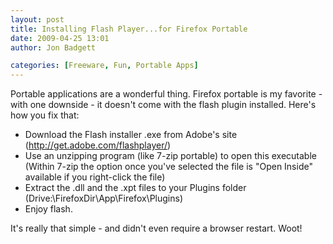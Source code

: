 ```yaml
---
layout: post
title: Installing Flash Player...for Firefox Portable
date: 2009-04-25 13:01
author: Jon Badgett

categories: [Freeware, Fun, Portable Apps]
---
```

Portable applications are a wonderful thing. Firefox portable is my favorite - with one downside - it doesn't come with the flash plugin installed. Here's how you fix that:<br /><ul><li>Download the Flash installer .exe from Adobe's site (<a href="http://get.adobe.com/flashplayer/">http://get.adobe.com/flashplayer/</a>)</li><li>Use an unzipping program (like 7-zip portable) to open this executable (Within 7-zip the option once you've selected the file is "Open Inside" available if you right-click the file)</li><li>Extract the .dll and the .xpt files to your Plugins folder (Drive:\FirefoxDir\App\Firefox\Plugins)</li><li>Enjoy flash.</li></ul>It's really that simple - and didn't even require a browser restart. Woot!
